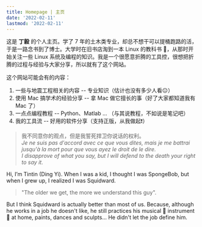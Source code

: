 ```yaml
---
title: Homepage | 主页
date: '2022-02-11'
lastmod: '2022-02-11'
---
```


这是 **丁毅** 的个人主页。学了 7 年的土木类专业，却总不想干可以提桶跑路的活，于是一路念书到了博士。大学时在旧书店淘到一本 Linux 的教科书 📖，从那时开始关注一些 Linux 系统及编程的知识。我是一个很愿意折腾的工具控，很想把折腾的过程与经验与大家分享，所以就有了这个网站。

这个网站可能会有的内容：

1. 一些与地震工程相关的内容 -- 专业知识（估计也没有多少人看😑）
2. 使用 Mac 搞学术的经验分享 -- 拿 Mac 做它擅长的事（好了大家都知道我有 Mac 了）
3. 一点点编程教程 -- Python、Matlab ... （与其说教程，不如说是笔记吧）
4. 我的工具流 -- 好用的软件分享（支持正版，从我做起❗）


> 我不同意你的观点，但是我誓死捍卫你说话的权利。  
> _Je ne suis pas d'accord avec ce que vous dites, mais je me battrai jusqu'à la mort pour que vous ayez le droit de le dire._  
> _I disapprove of what you say, but I will defend to the death your right to say it._


Hi, I’m Tintin (Ding Yi). When I was a kid, I thought I was SpongeBob, but when I grew up, I realized I was Squidward. 

> "The older we get, the more we understand this guy". 

But I think Squidward is actually better than most of us. Because, although he works in a job he doesn't like, he still practices his musical 🎼 instrument 🎻 at home, paints, dances and sculpts... He didn't let the job define him. 
